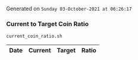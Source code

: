 Generated on `Sunday 03-October-2021 at 06:26:17`

### Current to Target Coin Ratio
`current_coin_ratio.sh`

Date|Current|Target|Ratio
---|---|---|---
